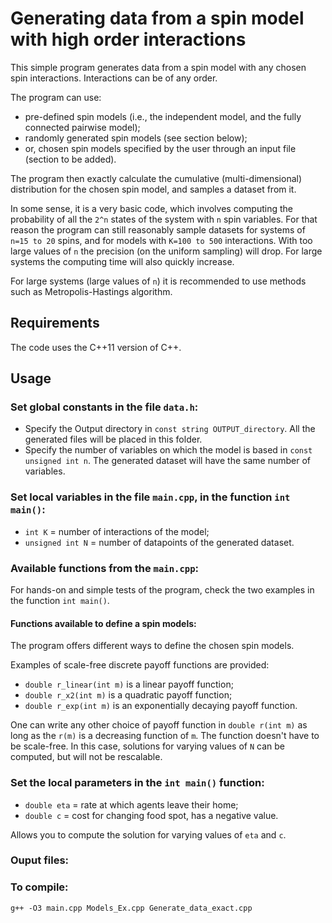 # Generating data from a spin model with high order interactions

This simple program generates data from a spin model with any chosen spin interactions. Interactions can be of any order.

The program can use: 
 - pre-defined spin models (i.e., the independent model, and the fully connected pairwise model);
 - randomly generated spin models (see section below);
 - or, chosen spin models specified by the user through an input file (section to be added).

The program then exactly calculate the cumulative (multi-dimensional) distribution for the chosen spin model, and samples a dataset from it.

In some sense, it is a very basic code, which involves computing the probability of all the `2^n` states of the system with `n` spin variables.
For that reason the program can still reasonably sample datasets for systems of `n=15 to 20` spins, and for models with `K=100 to 500` interactions. 
With too large values of `n` the precision (on the uniform sampling) will drop.
For large systems the computing time will also quickly increase.

For large systems (large values of `n`) it is recommended to use methods such as Metropolis-Hastings algorithm. 

## Requirements

The code uses the C++11 version of C++.

## Usage

### Set global constants in the file `data.h`:

 - Specify the Output directory in `const string OUTPUT_directory`. All the generated files will be placed in this folder.
 - Specify the number of variables on which the model is based in `const unsigned int n`. The generated dataset will have the same number of variables.

### Set local variables in the file `main.cpp`, in the function `int main()`:

 - `int K` = number of interactions of the model;
 - `unsigned int N` = number of datapoints of the generated dataset.

### Available functions from the `main.cpp`:

For hands-on and simple tests of the program, check the two examples in the function `int main()`.

#### Functions available to define a spin models:

The program offers different ways to define the chosen spin models. 

Examples of scale-free discrete payoff functions are provided:
 - `double r_linear(int m)` is a linear payoff function;
 - `double r_x2(int m)` is a quadratic payoff function;
 - `double r_exp(int m)` is an exponentially decaying payoff function.

One can write any other choice of payoff function in `double r(int m)` as long as the `r(m)` is a decreasing function of `m`. 
The function doesn't have to be scale-free. In this case, solutions for varying values of `N` can be computed, but will not be rescalable.

### Set the local parameters in the `int main()` function:

 - `double eta` = rate at which agents leave their home;
 - `double c` = cost for changing food spot, has a negative value.

Allows you to compute the solution for varying values of `eta` and `c`.

### Ouput files:

### To compile:

`g++ -O3 main.cpp Models_Ex.cpp Generate_data_exact.cpp`

